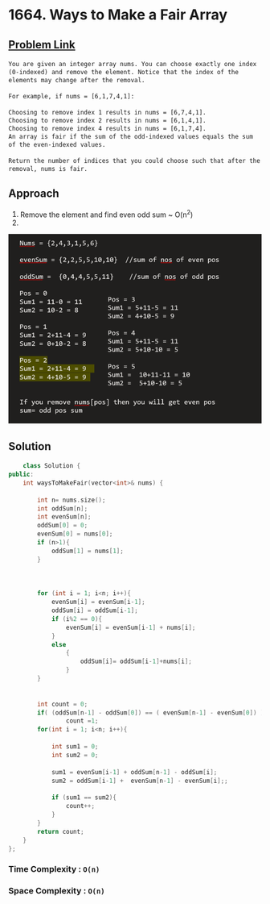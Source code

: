 # 1664. Ways to Make a Fair Array

## [Problem Link ](https://leetcode.com/problems/ways-to-make-a-fair-array/description/)

```
You are given an integer array nums. You can choose exactly one index (0-indexed) and remove the element. Notice that the index of the elements may change after the removal.

For example, if nums = [6,1,7,4,1]:

Choosing to remove index 1 results in nums = [6,7,4,1].
Choosing to remove index 2 results in nums = [6,1,4,1].
Choosing to remove index 4 results in nums = [6,1,7,4].
An array is fair if the sum of the odd-indexed values equals the sum of the even-indexed values.

Return the number of indices that you could choose such that after the removal, nums is fair.
```



## Approach

1. Remove the element and find even odd sum ~ O(n<sup>2</sup>)
2. 
![alt text](Images/fairsum.png)


## Solution 



```c++
    class Solution {
public:
    int waysToMakeFair(vector<int>& nums) {
        
        int n= nums.size();
        int oddSum[n];
        int evenSum[n];
        oddSum[0] = 0;
        evenSum[0] = nums[0];   
        if (n>1){
            oddSum[1] = nums[1];
        }
        


        for (int i = 1; i<n; i++){
            evenSum[i] = evenSum[i-1];
            oddSum[i] = oddSum[i-1];
            if (i%2 == 0){
                evenSum[i] = evenSum[i-1] + nums[i];
            }
            else 
                {
                    oddSum[i]= oddSum[i-1]+nums[i];
                }
        }


        int count = 0;
        if( (oddSum[n-1] - oddSum[0]) == ( evenSum[n-1] - evenSum[0]) )
                count =1;
        for(int i = 1; i<n; i++){
            
            int sum1 = 0;
            int sum2 = 0;
            
            sum1 = evenSum[i-1] + oddSum[n-1] - oddSum[i];
            sum2 = oddSum[i-1] +  evenSum[n-1] - evenSum[i];;

            if (sum1 == sum2){
                count++;
            }
        }
        return count;
    }
};
```
### Time Complexity : `O(n)`


### Space Complexity : `O(n)`